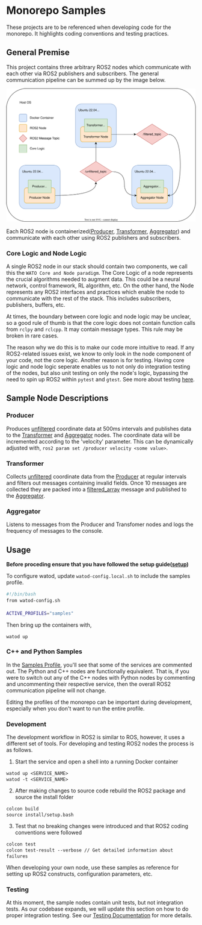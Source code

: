 # Monorepo Samples
These projects are to be referenced when developing code for the monorepo. It highlights coding conventions and testing practices.

## General Premise
This project contains three arbitrary ROS2 nodes which communicate with each other via ROS2 publishers and subscribers. The general communication pipeline can be summed up by the image below.

![Architecture](samples_diagram.svg)

Each ROS2 node is containerized([Producer](../../docker/samples/cpp/producer.Dockerfile), [Transformer](../../docker/samples/cpp/transformer.Dockerfile), [Aggregator](../../docker/samples/cpp/aggregator.Dockerfile)) and communicate with each other using ROS2 publishers and subscribers. 

### Core Logic and Node Logic
A single ROS2 node in our stack should contain two components, we call this the `WATO Core and Node paradigm`. The Core Logic of a node represents the crucial algorithms needed to augment data. This could be a neural network, control framework, RL algorithm, etc. On the other hand, the Node represents any ROS2 interfaces and practices which enable the node to communicate with the rest of the stack. This includes subscribers, publishers, buffers, etc. 

At times, the boundary between core logic and node logic may be unclear, so a good rule of thumb is that the core logic does not contain function calls from `rclpy` and `rclcpp`. It may contain message types. This rule may be broken in rare cases.

The reason why we do this is to make our code more intuitive to read. If any ROS2-related issues exist, we know to only look in the node component of your code, not the core logic. Another reason is for testing. Having core logic and node logic seperate enables us to not only do integration testing of the nodes, but also unit testing on only the node's logic, bypassing the need to spin up ROS2 within `pytest` and `gtest`. See more about testing [here](../../docs/dev/testing.md).

## Sample Node Descriptions

### Producer
Produces [unfiltered](../ros_msgs/sample_msgs/msg/Unfiltered.msg) coordinate data at 500ms intervals and publishes data to the [Transformer](#transformer) and [Aggregator](#aggregator) nodes. The coordinate data will be incremented according to the 'velocity' parameter. This can be dynamically adjusted with, `ros2 param set /producer velocity <some value>`.

### Transformer
Collects [unfiltered](../ros_msgs/sample_msgs/msg/Unfiltered.msg) coordinate data from the [Producer](#producer) at regular intervals and filters out messages containing invalid fields. Once 10 messages are collected they are packed into a [filtered_array](../ros_msgs/sample_msgs/msg/FilteredArray.msg) message and published to the [Aggregator](#aggregator).

### Aggregator
Listens to messages from the Producer and Transfomer nodes and logs the frequency of messages to the console.

## Usage
**Before proceding ensure that you have followed the setup guide([setup](../../docs/setup.md))**

To configure watod, update `watod-config.local.sh` to include the samples profile.
```bash
#!/bin/bash
from watod-config.sh

ACTIVE_PROFILES="samples"
```

Then bring up the containers with,
```
watod up
```

### C++ and Python Samples
In the [Samples Profile](../../profiles/docker-compose.samples.yaml), you'll see that some of the services are commented out. The Python and C++ nodes are functionally equivalent. That is, if you were to switch out any of the C++ nodes with Python nodes by commenting and uncommenting their respective service, then the overall ROS2 communication pipeline will not change.

Editing the profiles of the monorepo can be important during development, especially when you don't want to run the entire profile.

### Development
The development workflow in ROS2 is similar to ROS, however, it uses a different set
of tools. For developing and testing ROS2 nodes the process is as follows.
1. Start the service and open a shell into a running Docker container
```
watod up <SERVICE_NAME>
watod -t <SERVICE_NAME>
```
2. After making changes to source code rebuild the ROS2 package and source the install folder
```
colcon build
source install/setup.bash
```
3. Test that no breaking changes were introduced and that ROS2 coding conventions were followed
```
colcon test
colcon test-result --verbose // Get detailed information about failures
```
When developing your own node, use these samples as reference for setting up ROS2 constructs, configuration parameters, etc. 

### Testing
At this moment, the sample nodes contain unit tests, but not integration tests. As our codebase expands, we will update this section on how to do proper integration testing. See our [Testing Documentation](../../docs/dev/testing.md) for more details.